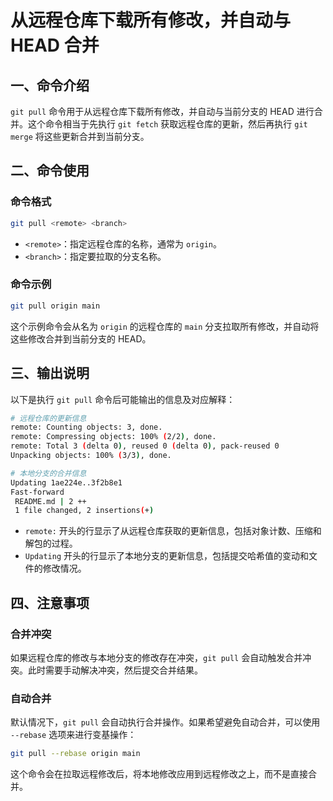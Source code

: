 # 从远程仓库下载所有修改，并自动与 HEAD 合并

## 一、命令介绍

`git pull` 命令用于从远程仓库下载所有修改，并自动与当前分支的 HEAD 进行合并。这个命令相当于先执行 `git fetch` 获取远程仓库的更新，然后再执行 `git merge` 将这些更新合并到当前分支。

## 二、命令使用

### 命令格式

```bash
git pull <remote> <branch>
```

- `<remote>`：指定远程仓库的名称，通常为 `origin`。
- `<branch>`：指定要拉取的分支名称。

### 命令示例

```bash
git pull origin main
```

这个示例命令会从名为 `origin` 的远程仓库的 `main` 分支拉取所有修改，并自动将这些修改合并到当前分支的 HEAD。

## 三、输出说明

以下是执行 `git pull` 命令后可能输出的信息及对应解释：

```bash
# 远程仓库的更新信息
remote: Counting objects: 3, done.
remote: Compressing objects: 100% (2/2), done.
remote: Total 3 (delta 0), reused 0 (delta 0), pack-reused 0
Unpacking objects: 100% (3/3), done.

# 本地分支的合并信息
Updating 1ae224e..3f2b8e1
Fast-forward
 README.md | 2 ++
 1 file changed, 2 insertions(+)
```

- `remote:` 开头的行显示了从远程仓库获取的更新信息，包括对象计数、压缩和解包的过程。
- `Updating` 开头的行显示了本地分支的更新信息，包括提交哈希值的变动和文件的修改情况。

## 四、注意事项

### 合并冲突

如果远程仓库的修改与本地分支的修改存在冲突，`git pull` 会自动触发合并冲突。此时需要手动解决冲突，然后提交合并结果。

### 自动合并

默认情况下，`git pull` 会自动执行合并操作。如果希望避免自动合并，可以使用 `--rebase` 选项来进行变基操作：

```bash
git pull --rebase origin main
```

这个命令会在拉取远程修改后，将本地修改应用到远程修改之上，而不是直接合并。